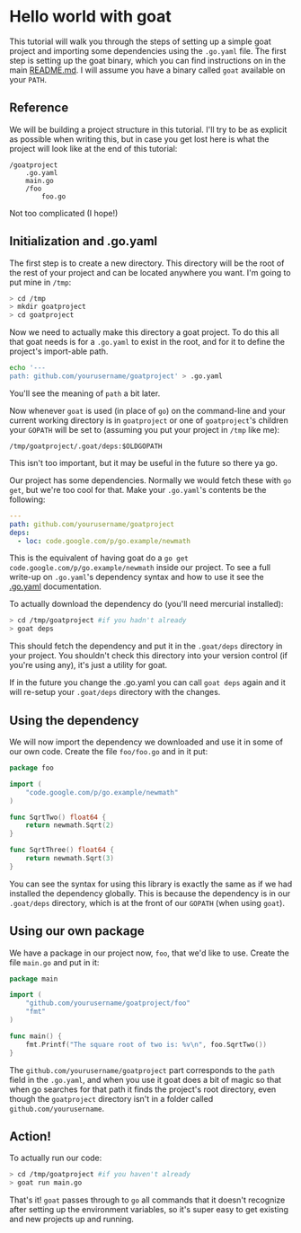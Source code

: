 # Hello world with goat

This tutorial will walk you through the steps of setting up a simple goat
project and importing some dependencies using the `.go.yaml` file. The first
step is setting up the goat binary, which you can find instructions on in the
main [README.md](/). I will assume you have a binary called `goat` available on
your `PATH`.

## Reference

We will be building a project structure in this tutorial. I'll try to be as
explicit as possible when writing this, but in case you get lost here is what
the project will look like at the end of this tutorial:

```
/goatproject
    .go.yaml
    main.go
    /foo
        foo.go
```

Not too complicated (I hope!)

## Initialization and .go.yaml

The first step is to create a new directory. This directory will be the root of
the rest of your project and can be located anywhere you want. I'm going to put
mine in `/tmp`:

```bash
> cd /tmp
> mkdir goatproject
> cd goatproject
```

Now we need to actually make this directory a goat project. To do this all that
goat needs is for a `.go.yaml` to exist in the root, and for it to define the
project's import-able path.

```bash
echo '---
path: github.com/yourusername/goatproject' > .go.yaml
```

You'll see the meaning of `path` a bit later.

Now whenever `goat` is used (in place of `go`) on the command-line and your
current working directory is in `goatproject` or one of `goatproject`'s children
your `GOPATH` will be set to (assuming you put your project in `/tmp` like me):

```
/tmp/goatproject/.goat/deps:$OLDGOPATH
```

This isn't too important, but it may be useful in the future so there ya go.

Our project has some dependencies. Normally we would fetch these with `go get`,
but we're too cool for that. Make your `.go.yaml`'s contents be the following:

```yaml
---
path: github.com/yourusername/goatproject
deps:
  - loc: code.google.com/p/go.example/newmath
```

This is the equivalent of having goat do a
`go get code.google.com/p/go.example/newmath` inside our project. To see a full
write-up on `.go.yaml`'s dependency syntax and how to use it see the
[.go.yaml](/docs/projfile.md) documentation.

To actually download the dependency do (you'll need mercurial installed):

```bash
> cd /tmp/goatproject #if you hadn't already
> goat deps
```

This should fetch the dependency and put it in the `.goat/deps` directory in
your project. You shouldn't check this directory into your version control (if
you're using any), it's just a utility for goat.

If in the future you change the .go.yaml you can call `goat deps` again and it
will re-setup your `.goat/deps` directory with the changes.

## Using the dependency

We will now import the dependency we downloaded and use it in some of our own
code. Create the file `foo/foo.go` and in it put:

```go
package foo

import (
    "code.google.com/p/go.example/newmath"
)

func SqrtTwo() float64 {
    return newmath.Sqrt(2)
}

func SqrtThree() float64 {
    return newmath.Sqrt(3)
}
```

You can see the syntax for using this library is exactly the same as if we had
installed the dependency globally. This is because the dependency is in our
`.goat/deps` directory, which is at the front of our `GOPATH` (when using
`goat`).

## Using our own package

We have a package in our project now, `foo`, that we'd like to use. Create the
file `main.go` and put in it:

```go
package main

import (
    "github.com/yourusername/goatproject/foo"
    "fmt"
)

func main() {
    fmt.Printf("The square root of two is: %v\n", foo.SqrtTwo())
}
```

The `github.com/yourusername/goatproject` part corresponds to the `path` field
in the `.go.yaml`, and when you use it goat does a bit of magic so that when go
searches for that path it finds the project's root directory, even though the
`goatproject` directory isn't in a folder called `github.com/yourusername`.

## Action!

To actually run our code:

```bash
> cd /tmp/goatproject #if you haven't already
> goat run main.go
```

That's it! `goat` passes through to `go` all commands that it doesn't recognize
after setting up the environment variables, so it's super easy to get existing
and new projects up and running.

